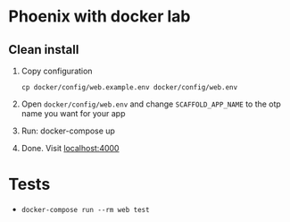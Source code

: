 # Phoenix with docker lab

## Clean install

1. Copy configuration

    ```
    cp docker/config/web.example.env docker/config/web.env
    ```

2. Open `docker/config/web.env` and change `SCAFFOLD_APP_NAME` to the otp name you want for your app
3. Run: docker-compose up
4. Done. Visit [localhost:4000](http://localhost:4000)


# Tests

- `docker-compose run --rm web test`
